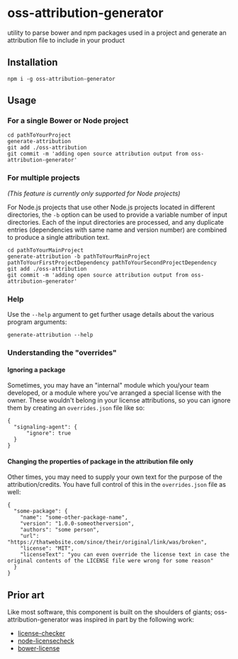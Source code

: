 # oss-attribution-generator
utility to parse bower and npm packages used in a project and generate an attribution file to include in your product

## Installation
`npm i -g oss-attribution-generator`

## Usage

### For a single Bower or Node project
```
cd pathToYourProject
generate-attribution
git add ./oss-attribution
git commit -m 'adding open source attribution output from oss-attribution-generator'
```

### For multiple projects

*(This feature is currently only supported for Node projects)*

For Node.js projects that use other Node.js projects located in different directories, the `-b` option can be used to provide a variable number of input directories. Each of the input directories are processed, and any duplicate entries (dependencies with same name and version number) are combined to produce a single attribution text.

```
cd pathToYourMainProject
generate-attribution -b pathToYourMainProject pathToYourFirstProjectDependency pathToYourSecondProjectDependency
git add ./oss-attribution
git commit -m 'adding open source attribution output from oss-attribution-generator'
```

### Help

Use the `--help` argument to get further usage details about the various program arguments:

```
generate-attribution --help
```

### Understanding the "overrides"

#### Ignoring a package
Sometimes, you may have an "internal" module which you/your team developed, or a module where you've arranged a special license with the owner. These wouldn't belong in your license attributions, so you can ignore them by creating an `overrides.json` file like so:
```
{
  "signaling-agent": {
      "ignore": true 
  }
}
```

#### Changing the properties of package in the attribution file only
Other times, you may need to supply your own text for the purpose of the attribution/credits. You have full control of this in the `overrides.json` file as well:
```
{
  "some-package": {
    "name": "some-other-package-name",
    "version": "1.0.0-someotherversion",
    "authors": "some person",
    "url": "https://thatwebsite.com/since/their/original/link/was/broken",
    "license": "MIT",
    "licenseText": "you can even override the license text in case the original contents of the LICENSE file were wrong for some reason"
  }
}
```

## Prior art
Like most software, this component is built on the shoulders of giants; oss-attribution-generator was inspired in part by the following work:
  - [license-checker](https://github.com/davglass/license-checker)
  - [node-licensecheck](https://github.com/iceddev/node-licensecheck)
  - [bower-license](https://github.com/AceMetrix/bower-license)
